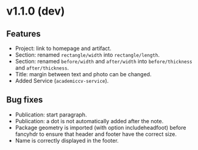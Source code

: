 # v1.1.0 (dev)

## Features

  - Project: link to homepage and artifact.
  - Section: renamed `rectangle/width` into `rectangle/length`.
  - Section: renamed `before/width` and `after/width` into `before/thickness` and `after/thickness`.
  - Title: margin between text and photo can be changed.
  - Added Service (`academiccv-service`).

## Bug fixes

  - Publication: start paragraph.
  - Publication: a dot is not automatically added after the note.
  - Package geometry is imported (with option includeheadfoot) before fancyhdr to ensure that header and footer have the correct size.
  - Name is correctly displayed in the footer.
